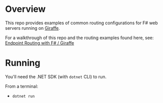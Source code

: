 # Overview

This repo provides examples of common routing configurations for F# web servers running on [Giraffe](https://github.com/giraffe-fsharp/Giraffe).

For a walkthrough of this repo and the routing examples found here, see: [Endpoint Routing with F# / Giraffe](https://hamy.xyz/labs/2023-01-fsharp-giraffe-endpoint-routing)

# Running

You'll need the .NET SDK (with `dotnet` CLI) to run.

From a terminal:

* `dotnet run`